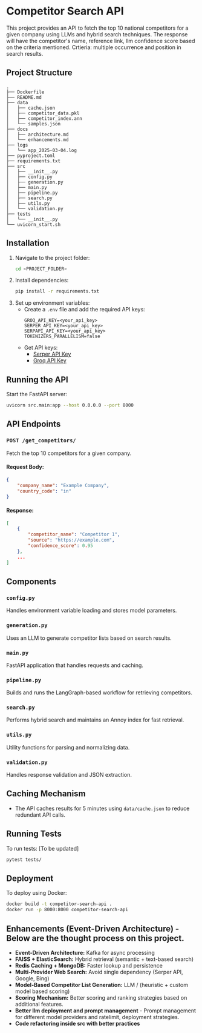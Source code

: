 # Competitor Search API

This project provides an API to fetch the top 10 national competitors for a given company using LLMs and hybrid search techniques.
The response will have the competitor's name, reference link, llm confidence score based on the criteria mentioned.
Crtieria: multiple occurrence and position in search results.

## Project Structure
```
.
├── Dockerfile
├── README.md
├── data
│   ├── cache.json
│   ├── competitor_data.pkl
│   ├── competitor_index.ann
│   └── samples.json
├── docs
│   ├── architecture.md
│   └── enhancements.md
├── logs
│   └── app_2025-03-04.log
├── pyproject.toml
├── requirements.txt
├── src
│   ├── __init__.py
│   ├── config.py
│   ├── generation.py
│   ├── main.py
│   ├── pipeline.py
│   ├── search.py
│   ├── utils.py
│   └── validation.py
├── tests
│   └── __init__.py
└── uvicorn_start.sh
```

## Installation
1. Navigate to the project folder:
    ```sh
    cd <PROJECT_FOLDER>
    ```
2. Install dependencies:
    ```sh
    pip install -r requirements.txt
    ```
3. Set up environment variables:
    - Create a `.env` file and add the required API keys:
      ```env
      GROQ_API_KEY=<your_api_key>
      SERPER_API_KEY=<your_api_key>
      SERPAPI_API_KEY=<your_api_key>
      TOKENIZERS_PARALLELISM=false
      ```
    - Get API keys:
      - [Serper API Key](https://serper.dev/)
      - [Groq API Key](https://groq.com/)

## Running the API
Start the FastAPI server:
```sh
uvicorn src.main:app --host 0.0.0.0 --port 8000
```

## API Endpoints
### `POST /get_competitors/`
Fetch the top 10 competitors for a given company.
#### Request Body:
```json
{
    "company_name": "Example Company",
    "country_code": "in"
}
```
#### Response:
```json
[
    {
        "competitor_name": "Competitor 1",
        "source": "https://example.com",
        "confidence_score": 0.95 
    },
    ...
]
```

## Components
### `config.py`
Handles environment variable loading and stores model parameters.
### `generation.py`
Uses an LLM to generate competitor lists based on search results.
### `main.py`
FastAPI application that handles requests and caching.
### `pipeline.py`
Builds and runs the LangGraph-based workflow for retrieving competitors.
### `search.py`
Performs hybrid search and maintains an Annoy index for fast retrieval.
### `utils.py`
Utility functions for parsing and normalizing data.
### `validation.py`
Handles response validation and JSON extraction.

## Caching Mechanism
- The API caches results for 5 minutes using `data/cache.json` to reduce redundant API calls.

## Running Tests
To run tests: [To be updated]
```sh
pytest tests/
```

## Deployment
To deploy using Docker:
```sh
docker build -t competitor-search-api .
docker run -p 8000:8000 competitor-search-api
```

## Enhancements (Event-Driven Architecture) - Below are the thought process on this project.
- **Event-Driven Architecture:** Kafka for async processing
- **FAISS + ElasticSearch:** Hybrid retrieval (semantic + text-based search)
- **Redis Caching + MongoDB:** Faster lookup and persistence
- **Multi-Provider Web Search:** Avoid single dependency (Serper API, Google, Bing)
- **Model-Based Competitor List Generation:** LLM / (heuristic + custom model based scoring)
- **Scoring Mechanism:** Better scoring and ranking strategies based on additional features.
- **Better llm deployment and prompt management** - Prompt management for different model providers and ratelimit, deployment strategies.
- **Code refactoring inside src with better practices** 

